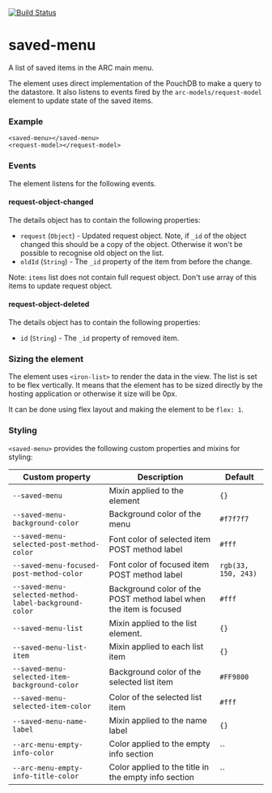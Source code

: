 [![Build Status](https://travis-ci.org/advanced-rest-client/saved-menu.svg?branch=stage)](https://travis-ci.org/advanced-rest-client/saved-menu)  

# saved-menu

A list of saved items in the ARC main menu.

The element uses direct implementation of the PouchDB to make a query to the
datastore. It also listens to events fired by the `arc-models/request-model`
element to update state of the saved items.

### Example
```
<saved-menu></saved-menu>
<request-model></request-model>
```

### Events

The element listens for the following events.

#### request-object-changed

The details object has to contain the following properties:
- `request` (`Object`) - Updated request object. Note, if `_id` of the object changed this should be a copy of the object. Otherwise it won't be possible to recognise old object on the list.
- `oldId` (`String`) - The `_id` property of the item from before the change.

Note: `items` list does not contain full request object. Don't use array of this items to update request object.

#### request-object-deleted
The details object has to contain the following properties:
- `id` (`String`) - The `_id` property of removed item.

### Sizing the element

The element uses `<iron-list>` to render the data in the view. The list is set
to be flex vertically. It means that the element has to be sized directly by the
hosting application or otherwise it size will be 0px.

It can be done using flex layout and making the element to be `flex: 1`.

### Styling
`<saved-menu>` provides the following custom properties and mixins for styling:

Custom property | Description | Default
----------------|-------------|----------
`--saved-menu` | Mixin applied to the element | `{}`
`--saved-menu-background-color` | Background color of the menu | `#f7f7f7`
`--saved-menu-selected-post-method-color` | Font color of selected item POST method label | `#fff`
`--saved-menu-focused-post-method-color` | Font color of focused item POST method label | `rgb(33, 150, 243)`
`--saved-menu-selected-method-label-background-color` | Background color of the POST method label when the item is focused | `#fff`
`--saved-menu-list` | Mixin applied to the list element. | `{}`
`--saved-menu-list-item` | Mixin applied to each list item | `{}`
`--saved-menu-selected-item-background-color` | Background color of the selected list item | `#FF9800`
`--saved-menu-selected-item-color` | Color of the selected list item | `#fff`
`--saved-menu-name-label` | Mixin applied to the name label | `{}`
`--arc-menu-empty-info-color` | Color applied to the empty info section | ``
`--arc-menu-empty-info-title-color` | Color applied to the title in the empty info section | ``

